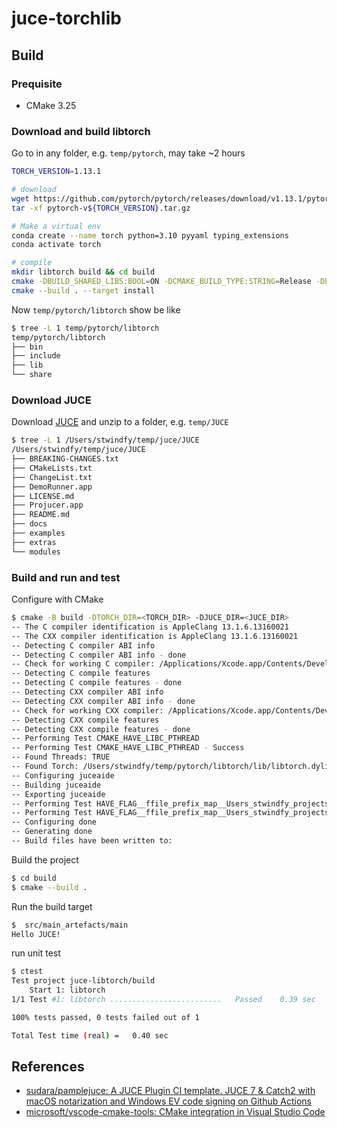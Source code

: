 # juce-torchlib

## Build

### Prequisite

- CMake 3.25

### Download and build libtorch

Go to in any folder, e.g. `temp/pytorch`, may take ~2 hours

```sh
TORCH_VERSION=1.13.1

# download
wget https://github.com/pytorch/pytorch/releases/download/v1.13.1/pytorch-v${TORCH_VERSION}.tar.gz
tar -xf pytorch-v${TORCH_VERSION}.tar.gz

# Make a virtual env
conda create --name torch python=3.10 pyyaml typing_extensions
conda activate torch

# compile
mkdir libtorch build && cd build
cmake -DBUILD_SHARED_LIBS:BOOL=ON -DCMAKE_BUILD_TYPE:STRING=Release -DPYTHON_EXECUTABLE:PATH=`which python3` -DCMAKE_INSTALL_PREFIX:PATH=../libtorch -USE_MPS=ON ../pytorch-v${TORCH_VERSION}
cmake --build . --target install
```

Now `temp/pytorch/libtorch` show be like

```sh
$ tree -L 1 temp/pytorch/libtorch
temp/pytorch/libtorch
├── bin
├── include
├── lib
└── share
```

### Download JUCE

Download [JUCE](https://juce.com/download/) and unzip to a folder, e.g. `temp/JUCE`

```sh
$ tree -L 1 /Users/stwindfy/temp/juce/JUCE
/Users/stwindfy/temp/juce/JUCE
├── BREAKING-CHANGES.txt
├── CMakeLists.txt
├── ChangeList.txt
├── DemoRunner.app
├── LICENSE.md
├── Projucer.app
├── README.md
├── docs
├── examples
├── extras
└── modules
```

### Build and run and test

Configure with CMake

```sh
$ cmake -B build -DTORCH_DIR=<TORCH_DIR> -DJUCE_DIR=<JUCE_DIR>
-- The C compiler identification is AppleClang 13.1.6.13160021
-- The CXX compiler identification is AppleClang 13.1.6.13160021
-- Detecting C compiler ABI info
-- Detecting C compiler ABI info - done
-- Check for working C compiler: /Applications/Xcode.app/Contents/Developer/Toolchains/XcodeDefault.xctoolchain/usr/bin/cc - skipped
-- Detecting C compile features
-- Detecting C compile features - done
-- Detecting CXX compiler ABI info
-- Detecting CXX compiler ABI info - done
-- Check for working CXX compiler: /Applications/Xcode.app/Contents/Developer/Toolchains/XcodeDefault.xctoolchain/usr/bin/c++ - skipped
-- Detecting CXX compile features
-- Detecting CXX compile features - done
-- Performing Test CMAKE_HAVE_LIBC_PTHREAD
-- Performing Test CMAKE_HAVE_LIBC_PTHREAD - Success
-- Found Threads: TRUE
-- Found Torch: /Users/stwindfy/temp/pytorch/libtorch/lib/libtorch.dylib
-- Configuring juceaide
-- Building juceaide
-- Exporting juceaide
-- Performing Test HAVE_FLAG__ffile_prefix_map__Users_stwindfy_projects_juce_libtorch_build__deps_catch2_src__
-- Performing Test HAVE_FLAG__ffile_prefix_map__Users_stwindfy_projects_juce_libtorch_build__deps_catch2_src__ - Success
-- Configuring done
-- Generating done
-- Build files have been written to:
```

Build the project

```sh
$ cd build
$ cmake --build .
```

Run the build target

```sh
$  src/main_artefacts/main
Hello JUCE!
```

run unit test

```sh
$ ctest
Test project juce-libtorch/build
    Start 1: libtorch
1/1 Test #1: libtorch .........................   Passed    0.39 sec

100% tests passed, 0 tests failed out of 1

Total Test time (real) =   0.40 sec
```

## References

- [sudara/pamplejuce: A JUCE Plugin CI template. JUCE 7 & Catch2 with macOS notarization and Windows EV code signing on Github Actions](https://github.com/sudara/pamplejuce)
- [microsoft/vscode-cmake-tools: CMake integration in Visual Studio Code](https://github.com/microsoft/vscode-cmake-tools)
